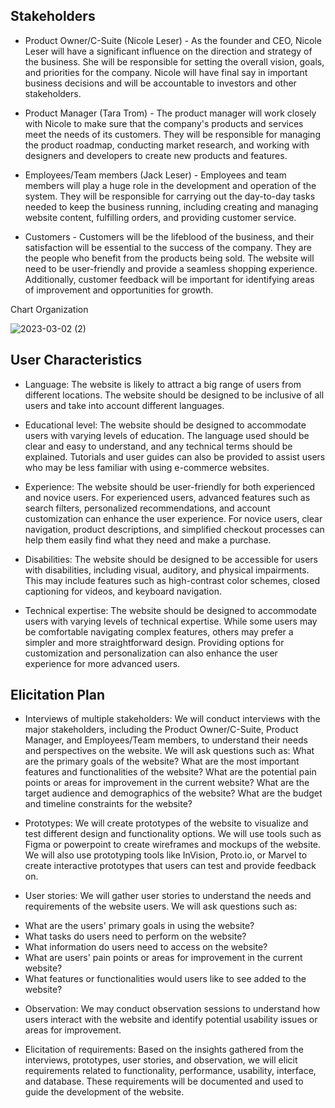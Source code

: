 ## Stakeholders

- Product Owner/C-Suite (Nicole Leser) - As the founder and CEO, Nicole Leser will have a significant influence on the direction and strategy of the business. 
She will be responsible for setting the overall vision, goals, and priorities for the company. Nicole will have final say in important business decisions and will be accountable to investors and other stakeholders.

- Product Manager (Tara Trom) - The product manager will work closely with Nicole to make sure that the company's products and services meet the needs of its customers. 
They will be responsible for managing the product roadmap, conducting market research, and working with designers and developers to create new products and features.

- Employees/Team members (Jack Leser) - Employees and team members will play a huge role in the development and operation of the system. 
They will be responsible for carrying out the day-to-day tasks needed to keep the business running, including creating and managing website content, fulfilling orders, and providing customer service.

- Customers - Customers will be the lifeblood of the business, and their satisfaction will be essential to the success of the company. They are the people who benefit from the products being sold. 
The website will need to be user-friendly and provide a seamless shopping experience. Additionally, customer feedback will be important for identifying areas of improvement and opportunities for growth.

Chart Organization

![2023-03-02 (2)](https://user-images.githubusercontent.com/117126258/226212707-0ba05644-f98d-420b-b541-760adff033a0.png)


## User Characteristics 
- Language: The website is likely to attract a big range of users from different locations. 
The website should be designed to be inclusive of all users and take into account different languages.

- Educational level: The website should be designed to accommodate users with varying levels of education. 
The language used should be clear and easy to understand, and any technical terms should be explained. 
Tutorials and user guides can also be provided to assist users who may be less familiar with using e-commerce websites.

- Experience: The website should be user-friendly for both experienced and novice users. 
For experienced users, advanced features such as search filters, personalized recommendations, and account customization can enhance the user experience. 
For novice users, clear navigation, product descriptions, and simplified checkout processes can help them easily find what they need and make a purchase.

- Disabilities: The website should be designed to be accessible for users with disabilities, including visual, auditory, and physical impairments. 
This may include features such as high-contrast color schemes, closed captioning for videos, and keyboard navigation.

- Technical expertise: The website should be designed to accommodate users with varying levels of technical expertise. 
While some users may be comfortable navigating complex features, others may prefer a simpler and more straightforward design. 
Providing options for customization and personalization can also enhance the user experience for more advanced users.


## Elicitation Plan

- Interviews of multiple stakeholders:
We will conduct interviews with the major stakeholders, including the Product Owner/C-Suite, Product Manager, and Employees/Team members, to understand their needs and perspectives on the website. We will ask questions such as:
What are the primary goals of the website?
What are the most important features and functionalities of the website?
What are the potential pain points or areas for improvement in the current website?
What are the target audience and demographics of the website?
What are the budget and timeline constraints for the website?

- Prototypes:
We will create prototypes of the website to visualize and test different design and functionality options. We will use tools such as Figma or powerpoint to create wireframes and mockups of the website. We will also use prototyping tools like InVision, Proto.io, or Marvel to create interactive prototypes that users can test and provide feedback on.

- User stories:
We will gather user stories to understand the needs and requirements of the website users. We will ask questions such as:
* What are the users' primary goals in using the website?
* What tasks do users need to perform on the website?
* What information do users need to access on the website?
* What are users' pain points or areas for improvement in the current website?
* What features or functionalities would users like to see added to the website?

- Observation:
We may conduct observation sessions to understand how users interact with the website and identify potential usability issues or areas for improvement.

- Elicitation of requirements:
Based on the insights gathered from the interviews, prototypes, user stories, and observation, we will elicit requirements related to functionality, performance, usability, interface, and database. These requirements will be documented and used to guide the development of the website.


